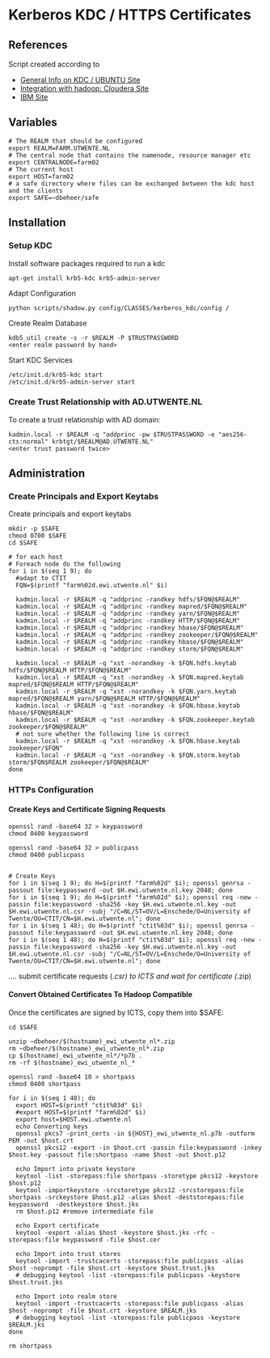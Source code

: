 # Kerberos KDC / HTTPS Certificates

## References
Script created according to
* [General Info on KDC / UBUNTU Site](https://help.ubuntu.com/community/Kerberos)
* [Integration with hadoop: Cloudera Site](http://www.cloudera.com/documentation/enterprise/5-2-x/topics/cdh_sg_cdh5_install.html)
* [IBM Site]( https://www-01.ibm.com/support/knowledgecenter/SSPT3X_4.1.0/com.ibm.swg.im.infosphere.biginsights.admin.doc/doc/admin_ssl_hbase_mr_yarn_hdfs_web.html)

## Variables

    # The REALM that should be configured 
    export REALM=FARM.UTWENTE.NL
    # The central node that contains the namenode, resource manager etc
    export CENTRALNODE=farm02
    # The current host
    export HOST=farm02
    # a safe directory where files can be exchanged between the kdc host and the clients
    export SAFE=~dbeheer/safe


## Installation

### Setup KDC
Install software packages required to run a kdc

    apt-get install krb5-kdc krb5-admin-server

Adapt Configuration

    python scripts/shadow.py config/CLASSES/kerberos_kdc/config /

Create Realm Database 

    kdb5_util create -s -r $REALM -P $TRUSTPASSWORD
    <enter realm password by hand> 
    
Start KDC Services

    /etc/init.d/krb5-kdc start
    /etc/init.d/krb5-admin-server start

### Create Trust Relationship with AD.UTWENTE.NL

To create a trust relationship with AD domain:

    kadmin.local -r $REALM -q "addprinc -pw $TRUSTPASSWORD -e "aes256-cts:normal" krbtgt/$REALM@AD.UTWENTE.NL"
    <enter trust password twice>

## Administration
### Create Principals and Export Keytabs

Create principals and export keytabs
<on kdc server>
  
    mkdir -p $SAFE
    chmod 0700 $SAFE
    cd $SAFE
  
    # for each host 
    # Foreach node do the following 
    for i in $(seq 1 9); do
      #adapt to CTIT
      FQN=$(printf "farm%02d.ewi.utwente.nl" $i)

      kadmin.local -r $REALM -q "addprinc -randkey hdfs/$FQN@$REALM"
      kadmin.local -r $REALM -q "addprinc -randkey mapred/$FQN@$REALM"
      kadmin.local -r $REALM -q "addprinc -randkey yarn/$FQN@$REALM"
      kadmin.local -r $REALM -q "addprinc -randkey HTTP/$FQN@$REALM"
      kadmin.local -r $REALM -q "addprinc -randkey hbase/$FQN@$REALM"
      kadmin.local -r $REALM -q "addprinc -randkey zookeeper/$FQN@$REALM"
      kadmin.local -r $REALM -q "addprinc -randkey hbase/$FQN@$REALM"
      kadmin.local -r $REALM -q "addprinc -randkey storm/$FQN@$REALM"
      
      kadmin.local -r $REALM -q "xst -norandkey -k $FQN.hdfs.keytab hdfs/$FQN@$REALM HTTP/$FQN@$REALM"
      kadmin.local -r $REALM -q "xst -norandkey -k $FQN.mapred.keytab mapred/$FQN@$REALM HTTP/$FQN@$REALM"
      kadmin.local -r $REALM -q "xst -norandkey -k $FQN.yarn.keytab mapred/$FQN@$REALM yarn/$FQN@$REALM HTTP/$FQN@$REALM"
      kadmin.local -r $REALM -q "xst -norandkey -k $FQN.hbase.keytab hbase/$FQN@$REALM"
      kadmin.local -r $REALM -q "xst -norandkey -k $FQN.zookeeper.keytab zookeeper/$FQN@$REALM"
      # not sure whether the following line is correct
      kadmin.local -r $REALM -q "xst -norandkey -k $FQN.hbase.keytab zookeeper/$FQN"
      kadmin.local -r $REALM -q "xst -norandkey -k $FQN.storm.keytab storm/$FQN$REALM zookeeper/$FQN@$REALM"
    done

### HTTPs Configuration

#### Create Keys and Certificate Signing Requests

    openssl rand -base64 32 > keypassword
    chmod 0400 keypassword
  
    openssl rand -base64 32 > publicpass
    chmod 0400 publicpass
    
    
    # Create Keys
    for i in $(seq 1 9); do H=$(printf "farm%02d" $i); openssl genrsa -passout file:keypassword -out $H.ewi.utwente.nl.key 2048; done
    for i in $(seq 1 9); do H=$(printf "farm%02d" $i); openssl req -new -passin file:keypassword -sha256 -key $H.ewi.utwente.nl.key -out $H.ewi.utwente.nl.csr -subj "/C=NL/ST=OV/L=Enschede/O=University of Twente/OU=CTIT/CN=$H.ewi.utwente.nl"; done
    for i in $(seq 1 48); do H=$(printf "ctit%03d" $i); openssl genrsa -passout file:keypassword -out $H.ewi.utwente.nl.key 2048; done
    for i in $(seq 1 48); do H=$(printf "ctit%03d" $i); openssl req -new -passin file:keypassword -sha256 -key $H.ewi.utwente.nl.key -out $H.ewi.utwente.nl.csr -subj "/C=NL/ST=OV/L=Enschede/O=University of Twente/OU=CTIT/CN=$H.ewi.utwente.nl"; done

.... submit certificate requests (*.csr) to ICTS and wait for certificate (*.zip)

#### Convert Obtained Certificates To Hadoop Compatible

Once the certificates are signed by ICTS, copy them into $SAFE:
    
    cd $SAFE
    
    unzip ~dbeheer/$(hostname)_ewi_utwente_nl*.zip
    rm ~dbeheer/$(hostname)_ewi_utwente_nl*.zip
    cp $(hostname)_ewi_utwente_nl*/*p7b .
    rm -rf $(hostname)_ewi_utwente_nl_*
    
    openssl rand -base64 10 > shortpass
    chmod 0400 shortpass
    
    for i in $(seq 1 48); do
      export HOST=$(printf "ctit%03d" $i)
      #export HOST=$(printf "farm%02d" $i)
      export host=$HOST.ewi.utwente.nl
      echo Converting keys
      openssl pkcs7 -print_certs -in ${HOST}_ewi_utwente_nl.p7b -outform PEM -out $host.crt
      openssl pkcs12 -export -in $host.crt -passin file:keypassword -inkey $host.key -passout file:shortpass -name $host -out $host.p12

      echo Import into private keystore
      keytool -list -storepass:file shortpass -storetype pkcs12 -keystore $host.p12 
      keytool -importkeystore -srcstoretype pkcs12 -srcstorepass:file shortpass -srckeystore $host.p12 -alias $host -deststorepass:file keypassword  -destkeystore $host.jks
      rm $host.p12 #remove intermediate file

      echo Export certificate
      keytool -export -alias $host -keystore $host.jks -rfc -storepass:file keypassword -file $host.cer

      echo Import into trust stores
      keytool -import -trustcacerts -storepass:file publicpass -alias $host -noprompt -file $host.crt -keystore $host.trust.jks
      # debugging keytool -list -storepass:file publicpass -keystore $host.trust.jks

      echo Import into realm store
      keytool -import -trustcacerts -storepass:file publicpass -alias $host -noprompt -file $host.crt -keystore $REALM.jks
      # debugging keytool -list -storepass:file publicpass -keystore $REALM.jks 
    done
    
    rm shortpass

